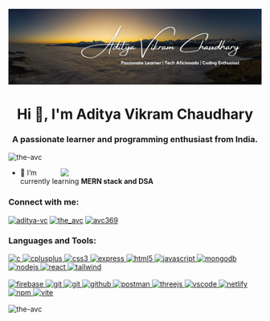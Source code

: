 ![logo](https://github.com/the-avc/the-avc/blob/main/githubBanner.png)
<h1 align="center">Hi 👋, I'm Aditya Vikram Chaudhary</h1>
<h3 align="center">A passionate learner and programming enthusiast from India.</h3>

<p align="left"> <img src="https://komarev.com/ghpvc/?username=the-avc&label=Profile%20views&color=0e75b6&style=flat" alt="the-avc" /> </p>
<img align="right" width="400" src="https://camo.githubusercontent.com/2366b34bb903c09617990fb5fff4622f3e941349e846ddb7e73df872a9d21233/68747470733a2f2f63646e2e6472696262626c652e636f6d2f75736572732f3733303730332f73637265656e73686f74732f363538313234332f6176656e746f2e676966"/>

- 🌱 I’m currently learning **MERN stack and DSA**

<h3 align="left">Connect with me:</h3>
<p align="left">
<a href="https://linkedin.com/in/aditya-vc" target="blank"><img align="center" src="https://skillicons.dev/icons?i=linkedin" alt="aditya-vc" height="30" width="40" /></a>
<a href="https://www.leetcode.com/the_avc" target="blank"><img align="center" src="https://raw.githubusercontent.com/rahuldkjain/github-profile-readme-generator/master/src/images/icons/Social/leet-code.svg" alt="the_avc" height="30" width="40" /></a>
<a href="https://codeforces.com/profile/AVC369" target="blank"><img align="center" src="https://raw.githubusercontent.com/rahuldkjain/github-profile-readme-generator/master/src/images/icons/Social/codeforces.svg" alt="avc369" height="30" width="40" /></a>
</p>
<h3 align="left">Languages and Tools:</h3>
    <a href="https://www.cprogramming.com/" target="_blank" rel="noreferrer"> <img src="https://skillicons.dev/icons?i=c" alt="c" width="40" height="40"/> </a> 
    <a href="https://www.w3schools.com/cpp/" target="_blank" rel="noreferrer"> <img src="https://skillicons.dev/icons?i=cpp" alt="cplusplus" width="40" height="40"/> </a>
    <a href="https://www.w3schools.com/css/" target="_blank" rel="noreferrer"> <img src="https://skillicons.dev/icons?i=css" alt="css3" width="40" height="40"/> </a> 
    <a href="https://expressjs.com" target="_blank" rel="noreferrer"> <img src="https://skillicons.dev/icons?i=express" alt="express" width="40" height="40"/> </a>
    <a href="https://www.w3.org/html/" target="_blank" rel="noreferrer"> <img src="https://skillicons.dev/icons?i=html" alt="html5" width="40" height="40"/> </a> 
    <a href="https://developer.mozilla.org/en-US/docs/Web/JavaScript" target="_blank" rel="noreferrer"> <img src="https://skillicons.dev/icons?i=js" alt="javascript" width="40" height="40"/> </a>
    <a href="https://www.mongodb.com/" target="_blank" rel="noreferrer"> <img src="https://skillicons.dev/icons?i=mongodb" alt="mongodb" width="40" height="40"/> </a>
    <a href="https://nodejs.org" target="_blank" rel="noreferrer"> <img src="https://skillicons.dev/icons?i=nodejs" alt="nodejs" width="40" height="40"/> </a> 
    <a href="https://reactjs.org/" target="_blank" rel="noreferrer"> <img src="https://skillicons.dev/icons?i=react" alt="react" width="40" height="40"/> </a> 
    <a href="https://tailwindcss.com/" target="_blank" rel="noreferrer"> <img src="https://skillicons.dev/icons?i=tailwind" alt="tailwind" width="40" height="40"/> </a> 
    <br>
    <br>
<!--others -->
    <a href="https://firebase.google.com/" target="_blank" rel="noreferrer"> <img src="https://skillicons.dev/icons?i=firebase" alt="firebase" width="40" height="40"/> </a> 
    <a href="https://git-scm.com/" target="_blank" rel="noreferrer"> <img src="https://skillicons.dev/icons?i=git" alt="git" width="40" height="40"/> </a>
    <a href="https://www.mysql.com//" target="_blank" rel="noreferrer"> <img src="https://skillicons.dev/icons?i=mysql" alt="git" width="40" height="40"/> </a>
    <a href="https://github.com/" target="_blank" rel="noreferrer"> <img src="https://skillicons.dev/icons?i=github" alt="github" width="40" height="40"/> </a>
    <a href="https://www.postman.com/" target="_blank" rel="noreferrer"> <img src="https://skillicons.dev/icons?i=postman" alt="postman" width="40" height="40"/> </a>
    <a href="https://threejs.org/" target="_blank" rel="noreferrer"> <img src="https://skillicons.dev/icons?i=threejs" alt="threejs" width="40" height="40"/> </a>
    <a href="https://code.visualstudio.com/" target="_blank" rel="noreferrer"> <img src="https://skillicons.dev/icons?i=vscode" alt="vscode" width="40" height="40"/> </a>
    <a href="https://www.netlify.com/" target="_blank" rel="noreferrer"> <img src="https://skillicons.dev/icons?i=netlify" alt="netlify" width="40" height="40"/> </a>
    <a href="https://www.npmjs.com/" target="_blank" rel="noreferrer"> <img src="https://skillicons.dev/icons?i=npm" alt="npm" width="40" height="40"/> </a>
    <a href="https://vite.dev/" target="_blank" rel="noreferrer"> <img src="https://skillicons.dev/icons?i=vite" alt="vite" width="40" height="40"/> </a>
</p>

<p><img align="center" src="https://github-readme-stats.vercel.app/api/top-langs?username=the-avc&show_icons=true&locale=en&layout=compact" alt="the-avc" /></p>
